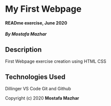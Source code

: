 # My First Webpage

#### READme exercise, June 2020

##### By Mostafa Mazhar



## Description

First Webpage exercise creation using
HTML 
CSS



## Technologies Used

Dillinger
VS Code 
Git and Github



Copyright (c) 2020 **Mostafa Mazhar**
